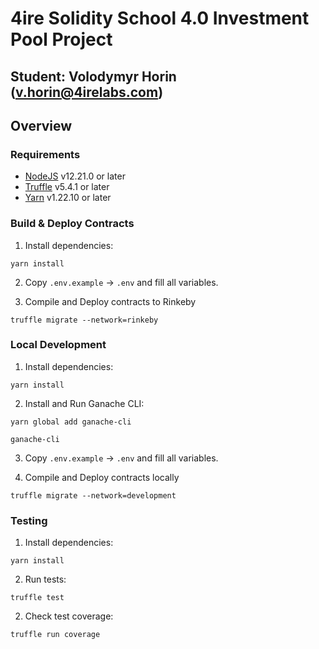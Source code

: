 # 4ire Solidity School 4.0 Investment Pool Project 
## Student: Volodymyr Horin (v.horin@4irelabs.com)


## Overview

### Requirements

 - [NodeJS](https://nodejs.org/) v12.21.0 or later
 - [Truffle](https://www.trufflesuite.com/) v5.4.1 or later
 - [Yarn](https://yarnpkg.com/) v1.22.10 or later

### Build & Deploy Contracts

1) Install dependencies:
```
yarn install
```

2) Copy `.env.example` -> `.env` and fill all variables. 
   
3) Compile and Deploy contracts to Rinkeby
```
truffle migrate --network=rinkeby
```

### Local Development

1) Install dependencies: 
```
yarn install
```

2) Install and Run Ganache CLI:
```
yarn global add ganache-cli
```
```
ganache-cli
```

3) Copy `.env.example` -> `.env` and fill all variables.
   
4) Compile and Deploy contracts locally
```
truffle migrate --network=development
```

### Testing
1) Install dependencies:
```
yarn install
```

2) Run tests:
```
truffle test
```

2) Check test coverage:
```
truffle run coverage
```
